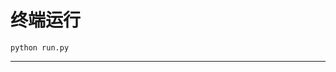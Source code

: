 # 终端运行

```shell
python run.py
```
**************************************************************************************************************************************************************************************************************************************************************************************************************************************************************************************************************************************************************************